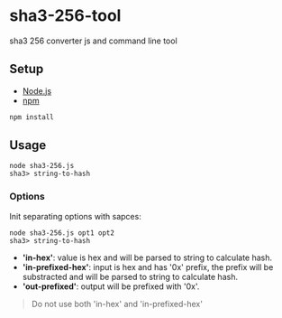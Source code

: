 # sha3-256-tool
sha3 256 converter js and command line tool

## Setup

- [Node.js](https://nodejs.org/es/download/)
- [npm](https://www.npmjs.com/get-npm)

```bash
npm install
```

## Usage

```
node sha3-256.js
sha3> string-to-hash
```

### Options

Init separating options with sapces:

```
node sha3-256.js opt1 opt2
sha3> string-to-hash
```

- **'in-hex'**: value is hex and will be parsed to string to calculate hash.
- **'in-prefixed-hex'**: input is hex and has '0x' prefix, the prefix will be substracted and will be parsed to string to calculate hash.
- **'out-prefixed'**: output will be prefixed with '0x'.

> Do not use both 'in-hex' and 'in-prefixed-hex'
